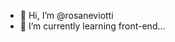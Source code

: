 - 👋 Hi, I’m @rosaneviotti
- 🌱 I’m currently learning front-end...

<!---
rosaneviotti/rosaneviotti is a ✨ special ✨ repository because its `README.md` (this file) appears on your GitHub profile.
You can click the Preview link to take a look at your changes.
--->
